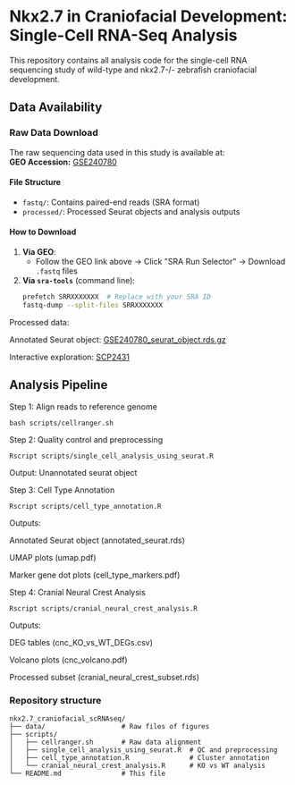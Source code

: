 # Nkx2.7 in Craniofacial Development: Single-Cell RNA-Seq Analysis

This repository contains all analysis code for the single-cell RNA sequencing study of wild-type and nkx2.7-/- zebrafish craniofacial development.

## Data Availability

### Raw Data Download
The raw sequencing data used in this study is available at:  
**GEO Accession:** [GSE240780](https://www.ncbi.nlm.nih.gov/geo/query/acc.cgi?acc=GSE240780)  

#### File Structure
- `fastq/`: Contains paired-end reads (SRA format)  
- `processed/`: Processed Seurat objects and analysis outputs  

#### How to Download
1. **Via GEO**:  
   - Follow the GEO link above → Click "SRA Run Selector" → Download `.fastq` files  
2. **Via `sra-tools`** (command line):  
   ```bash
   prefetch SRRXXXXXXX  # Replace with your SRA ID
   fastq-dump --split-files SRRXXXXXXX

Processed data:

Annotated Seurat object: [GSE240780_seurat_object.rds.gz](https://www.ncbi.nlm.nih.gov/geo/download/?acc=GSE240780&format=file&file=GSE240780%5Fseurat%5Fobject%2Erds%2Egz)

Interactive exploration: [SCP2431](https://singlecell.broadinstitute.org/single_cell/study/SCP2431/nkx2-7-is-a-conserved-regulator-of-craniofacial-development)

## Analysis Pipeline
 
Step 1: Align reads to reference genome
```
bash scripts/cellranger.sh
```

Step 2: Quality control and preprocessing
```
Rscript scripts/single_cell_analysis_using_seurat.R
```
Output: Unannotated seurat object

Step 3: Cell Type Annotation
```
Rscript scripts/cell_type_annotation.R
```
Outputs:

Annotated Seurat object (annotated_seurat.rds)

UMAP plots (umap.pdf)

Marker gene dot plots (cell_type_markers.pdf)

Step 4: Cranial Neural Crest Analysis
```
Rscript scripts/cranial_neural_crest_analysis.R
```
Outputs:

DEG tables (cnc_KO_vs_WT_DEGs.csv)

Volcano plots (cnc_volcano.pdf)

Processed subset (cranial_neural_crest_subset.rds)

### Repository structure

```
nkx2.7_craniofacial_scRNAseq/
├── data/                   # Raw files of figures
├── scripts/
│   ├── cellranger.sh       # Raw data alignment
│   ├── single_cell_analysis_using_seurat.R  # QC and preprocessing
│   ├── cell_type_annotation.R               # Cluster annotation
│   └── cranial_neural_crest_analysis.R      # KO vs WT analysis
└── README.md               # This file
```
